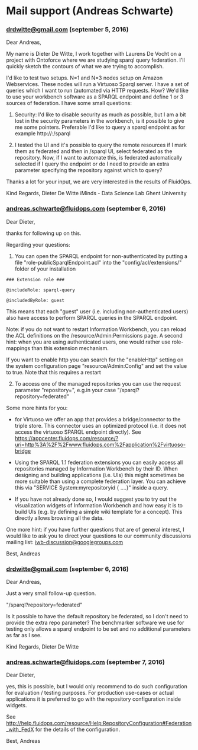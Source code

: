 # Mail support (Andreas Schwarte)

### drdwitte@gmail.com (september 5, 2016)

Dear Andreas,

My name is Dieter De Witte, I work together with Laurens De Vocht on a project with Ontoforce where we are studying sparql query federation. I'll quickly sketch the contours of what we are trying to accomplish.

I'd like to test two setups. N=1 and N=3 nodes setup on Amazon Webservices. These nodes will run a Virtuoso Sparql server. I have a set of queries which I want to run (automated via HTTP requests. How? We'd like to use your workbench software as a SPARQL endpoint and define 1 or 3 sources of federation. I have some small questions:

1) Security: I'd like to disable security as much as possible, but I am a bit lost in the security parameters in the workbench, is it possible to give me some pointers. Preferable I'd like to query a sparql endpoint as for example http://<ip>:<port>/sparql

2) I tested the UI and it's possible to query the remote resources if I mark them as federated and then in /sparql UI, select federated as the repository. Now, if I want to automate this, is federated automatically selected if I query the endpoint or do I need to provide an extra parameter specifying the repository against which to query?

Thanks a lot for your input, we are very interested in the results of FluidOps.

Kind Regards,
Dieter De Witte
iMinds - Data Science Lab
Ghent University

### andreas.schwarte@fluidops.com (september 6, 2016)

Dear Dieter,

thanks for following up on this.

Regarding your questions:

1) You can open the SPARQL endpoint for non-authenticated by putting a file "role-publicSparqlEndpoint.acl" into the "config/acl/extensions/" folder of your installation

`### Extension role ###`

`@includeRole: sparql-query`

`@includedByRole: guest`

This means that each "guest" user (i.e. including non-authenticated users) also have access to perform SPARQL queries in the SPARQL endpoint.

Note: if you do not want to restart Information Workbench, you can reload the ACL definitions on the /resource/Admin:Permissions page. A second hint: when you are using authenticated users, one would rather use role-mappings than this extension mechanism.

If you want to enable http you can search for the "enableHttp" setting on the system configuration page "resource/Admin:Config" and set the value to true. Note that this requires a restart


2) To access one of the managed repositories you can use the request parameter "repository=<repositoryid>", e.g.in your case  "/sparql?repository=federated"


Some more hints for you:

* for Virtuoso we offer an app that provides a bridge/connector to the triple store. This connector uses an optimized protocol (i.e. it does not access the virtuoso SPARQL endpoint directly). See https://appcenter.fluidops.com/resource/?uri=http%3A%2F%2Fwww.fluidops.com%2Fapplication%2Fvirtuoso-bridge

* Using the SPARQL 1.1 federation extensions you can easily access all repositories managed by Information Workbench by their ID. When designing and building applications (i.e. UIs) this might sometimes be more suitable than using a complete federation layer. You can achieve this via "SERVICE System:myrepositoryid { ....}" inside a query.

* If you have not already done so, I would suggest you to try out the visualization widgets of Information Workbench and how easy it is to build UIs (e.g. by defining a simple wiki template for a concept). This directly allows browsing all the data.


One more hint: if you have further questions that are of general interest, I would like to ask you to direct your questions to our community discussions mailing list: iwb-discussion@googlegroups.com

Best,
 Andreas

### drdwitte@gmail.com (september 6, 2016)

Dear Andreas,

Just a very small follow-up question.

"/sparql?repository=federated"

Is it possible to have the default repository be federated, so I don't need to provide the extra repo parameter? The benchmarker software we use for testing only allows a sparql endpoint to be set and no additional parameters as far as I see.

Kind Regards,
Dieter De Witte

### andreas.schwarte@fluidops.com (september 7, 2016)



Dear Dieter,

yes, this is possible, but I would only recommend to do such configuration for evaluation / testing purposes. For production use-cases or actual applications it is preferred to go with the repository configuration inside widgets.

See http://help.fluidops.com/resource/Help:RepositoryConfiguration#Federation_with_FedX for the details of the configuration.

Best,
 Andreas
